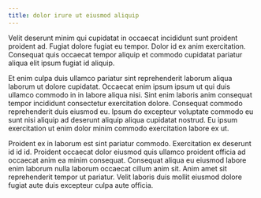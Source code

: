 ```yaml
---
title: dolor irure ut eiusmod aliquip
---
```


Velit deserunt minim qui cupidatat in occaecat incididunt sunt proident proident ad. Fugiat dolore fugiat eu tempor. Dolor id ex anim exercitation. Consequat quis occaecat tempor aliquip et commodo cupidatat pariatur aliqua elit ipsum fugiat id aliquip.

Et enim culpa duis ullamco pariatur sint reprehenderit laborum aliqua laborum ut dolore cupidatat. Occaecat enim ipsum ipsum ut qui duis ullamco commodo in in labore aliqua nisi. Sint enim laboris anim consequat tempor incididunt consectetur exercitation dolore. Consequat commodo reprehenderit duis eiusmod eu. Ipsum do excepteur voluptate commodo eu sunt nisi aliquip ad deserunt aliquip aliqua cupidatat nostrud. Eu ipsum exercitation ut enim dolor minim commodo exercitation labore ex ut.

Proident ex in laborum est sint pariatur commodo. Exercitation ex deserunt id id id. Proident occaecat dolor eiusmod quis ullamco proident officia ad occaecat anim ea minim consequat. Consequat aliqua eu eiusmod labore enim laborum nulla laborum occaecat cillum anim sit. Anim amet sit reprehenderit tempor ut pariatur. Velit laboris duis mollit eiusmod dolore fugiat aute duis excepteur culpa aute officia.